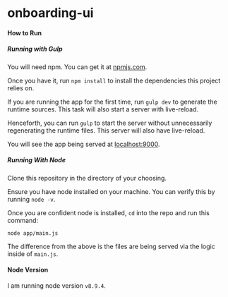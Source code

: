 # onboarding-ui

#### How to Run

##### Running with Gulp
You will need npm. You can get it at [npmjs.com](https://www.npmjs.com/). 

Once you have it, run `npm install` to install the dependencies this project relies on.

If you are running the app for the first time, run `gulp dev` to generate the runtime sources. This task will also start a server with live-reload.

Henceforth, you can run `gulp` to start the server without unnecessarily regenerating the runtime files. This server will also have live-reload.

You will see the app being served at [localhost:9000](http://localhost:9000/).

##### Running With Node
Clone this repository in the directory of your choosing.

Ensure you have node installed on your machine. You can verify this by running `node -v`.

Once you are confident node is installed, `cd` into the repo and run this command:

`node app/main.js`

The difference from the above is the files are being served via the logic inside of `main.js`.

#### Node Version
I am running node version `v8.9.4`.

